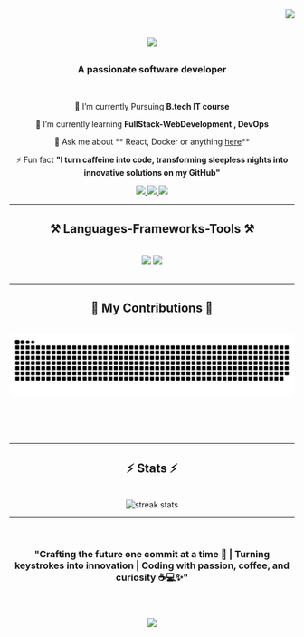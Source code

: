 <img align="right" src="https://visitor-badge.laobi.icu/badge?page_id=NimishaSabari.NimishaSabari" />

<h1 align="center">
    <img src="https://readme-typing-svg.herokuapp.com/?font=Righteous&size=35&center=true&vCenter=true&width=500&height=70&duration=4000&lines=Hi+There!+👋;+I'm+NIMISHA!;" />
</h1>

<h3 align="center">A passionate software developer </h3>

<br/>

<div align="center">
 
 🔭 I’m currently Pursuing **B.tech IT course**
 
 🌱 I’m currently learning **FullStack-WebDevelopment , DevOps**

💬 Ask me about ** React, Docker or anything [here](https://github.com/NimishaSabari/NimishaSabari/issues)**

⚡ Fun fact **"I turn caffeine into code, transforming sleepless nights into innovative solutions on my GitHub"**

 </div>
 
<div align="center"> 
  <a href="mailto:nimishasabari15@gmail.com">
    <img src="https://img.shields.io/badge/Gmail-333333?style=for-the-badge&logo=gmail&logoColor=red" />
  </a>
  <a href="https://www.linkedin.com/in/nimishasabari/" target="_blank">
    <img src="https://img.shields.io/badge/LinkedIn-0077B5?style=for-the-badge&logo=linkedin&logoColor=white" target="_blank" />
  </a>
  <a href="https://portfolio-nimisha.netlify.app/" target="_blank">
     <img src="https://img.shields.io/badge/Portfolio-FF5722?style=for-the-badge&logo=todoist&logoColor=white" target="_blank" /> <!-- sqlite, safari, google-chrome are other good icon options -->
  </a>
</div>

 <hr/>
 
<h2 align="center">⚒️ Languages-Frameworks-Tools ⚒️</h2>
<br/>
<div align="center">
    <img src="https://skillicons.dev/icons?i=react,html,css,vscode,github,tailwind,git" />
    <img src="https://skillicons.dev/icons?i=,python,javascript,express,mongodb,c,java,mysql" /><br>
</div>

<br/>
<hr/>

<div align="center">
  <h2>🐍 My Contributions 🐍</h2>
  <br>
  <img alt="snake eating my contributions" src="https://raw.githubusercontent.com/NimishaSabari/NimishaSabari/output/github-contribution-grid-snake.svg" />
  
  <br/><br/><br/>
</div>

<hr/>

<h2 align="center">⚡ Stats ⚡</h2>
<br>
<div align=center>
    <img width=390 src="https://streak-stats.demolab.com/?user=NimishaSabari&count_private=true&theme=react&border_radius=10" alt="streak stats"/>
<!--  <img width=390 src="https://github-readme-streak-stats-NimishaSabari.vercel.app/?user=NimishaSabari&count_private=true&theme=react&border_radius=10" alt="streak stats"/> -->
<!--  <img width=325 align="center" src="https://github-readme-stats-NimishaSabari.vercel.app/api/top-langs/?username=NimishaSabari&hide=HTML&langs_count=8&layout=compact&theme=react&border_radius=10&size_weight=0.5&count_weight=0.5&exclude_repo=github-readme-stats" alt="top langs" /> -->
</div>
<hr/>

<br/>

<div align="center">
<h3> "Crafting the future one commit at a time 🚀 | Turning keystrokes into innovation | Coding with passion, coffee, and curiosity ☕💻✨"</h3>
<br/>

<h3 align="center">
    <img src="https://readme-typing-svg.herokuapp.com/?font=Righteous&size=25&center=true&vCenter=true&width=500&height=70&duration=4000&lines=Thanks+for+visiting!+✌️;+Shoot+me+a+message+on+Linkedin!;I'm+always+down+to+collab+:)">
</h3>

<br/>
